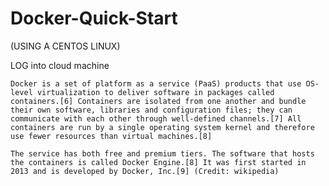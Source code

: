 # Docker-Quick-Start

(USING A CENTOS LINUX)


LOG into cloud machine


    Docker is a set of platform as a service (PaaS) products that use OS-level virtualization to deliver software in packages called containers.[6] Containers are isolated from one another and bundle their own software, libraries and configuration files; they can communicate with each other through well-defined channels.[7] All containers are run by a single operating system kernel and therefore use fewer resources than virtual machines.[8]

    The service has both free and premium tiers. The software that hosts the containers is called Docker Engine.[8] It was first started in 2013 and is developed by Docker, Inc.[9] (Credit: wikipedia)

